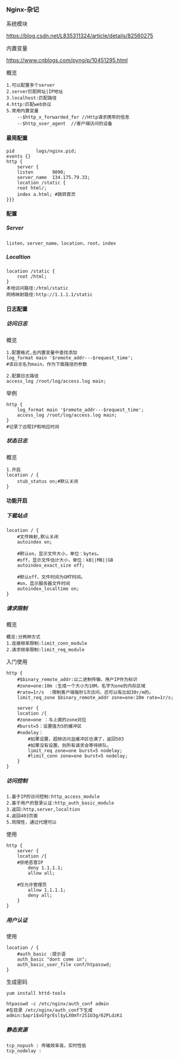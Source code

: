 ### Nginx-杂记

系统模块

https://blog.csdn.net/L835311324/article/details/82560275

内置变量

https://www.cnblogs.com/pyng/p/10451295.html

概览

```
1.可以配置多个server
2.server匹配网址|IP地址
3.localhost:匹配路径
4.http:匹配web协议
5.常用内置变量
	--$http_x_forwarded_for //Http请求携带的信息
	--$http_user_agent	//客户端访问的设备
```

#### 最简配置

```
pid        logs/nginx.pid;
events {}
http {
    server {
    listen       9090;
    server_name  134.175.79.33;
    location /static { 
    root html/;
    index a.html; #跳转首页
}}}
```

#### 配置

##### Server

```
listen，server_name，location，root，index
```

##### Localtion

```
location /static {
	root /html;
}
本地访问路径:/html/static
网络映射路径:http://1.1.1.1/static
```



#### 日志配置

##### 访问日志

概览

```mysql
1.配置格式,去内置变量中查找添加
log_format main '$remote_addr---$request_time';
#该日志名为main，作为下面路径的参数

2.配置日志路径
access_log /root/log/access.log main;
```

举例

```MYSQL
http {
    log_format main '$remote_addr---$request_time';
    access_log /root/log/access.log main;
}
#记录了远程IP和响应时间
```

##### 状态日志

概览

```
1.开启
location / { 
	stub_status on;#默认关闭
}
```

#### 功能开启

##### 下载站点

```
location / {
	#文件映射,默认关闭
    autoindex on;
    
    #默认on，显示文件大小，单位：bytes。
    #off，显示文件估计大小，单位：kB||MB||GB
    autoindex_exact_size off;
    
    #默认off，文件时间为GMT时间。
    #on，显示服务器文件时间
    autoindex_localtime on;
}
```

##### 请求限制

概览

```
概览:分两种方式
1.连接频率限制:limit_conn_module
2.请求频率限制:limit_req_module
```

入门使用

```
http {    
    #$binary_remote_addr:以二进制传输，用户IP作为标识
	#zone=one:10m :生成一个大小为10M，名字为one的内存区域
	#rate=1r/s	:限制客户端每秒1次访问，还可以有比如30r/m的。
    limit_req_zone $binary_remote_addr zone=one:10m rate=1r/s;

    server {
    location /{
    #zone=one ：与上面的zone对应
	#burst=5：设置值为5的缓冲区
	#nodelay：
		#如果设置，超频访问且缓冲区也满了，返回503
		#如果没有设置，则所有请求会等待排队。
    	limit_req zone=one burst=5 nodelay;
    	#limit_conn zone=one burst=5 nodelay;
	}
}
```

##### 访问控制

```
1.基于IP的访问控制:http_access_module
2.基于用户的登录认证:http_auth_basic_module
3.返回:http,server,localtion
4.返回403页面
5.局限性，通过代理可以
```

使用

```
http {    
    server {
    location /{
    #拒绝恶意IP
		deny 1.1.1.1;
		allow all;
		
	#仅允许管理员
		allow 1.1.1.1;
		deny all;
	}
}
```

##### 用户认证

使用

```
location / {
	#auth_basic :提示语
    auth_basic "dont come in";
    auth_basic_user_file conf/htpasswd;
}
```

生成密码

```
yum install httd-tools

htpasswd -c /etc/nginx/auth_conf admin 
#在目录 /etc/nginx/auth_conf下生成 
admin:$apr1$vGfgrEsl$yLX0mfr2S1U3g/62PLdzK1
```

##### 静态资源

```
tcp_nopush : 传输效率高，实时性低
tcp_nodelay :
```

